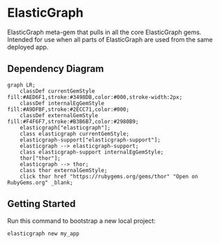 # ElasticGraph

ElasticGraph meta-gem that pulls in all the core ElasticGraph gems. Intended for use when all
parts of ElasticGraph are used from the same deployed app.

## Dependency Diagram

```mermaid
graph LR;
    classDef currentGemStyle fill:#AED6F1,stroke:#3498DB,color:#000,stroke-width:2px;
    classDef internalEgGemStyle fill:#A9DFBF,stroke:#2ECC71,color:#000;
    classDef externalGemStyle fill:#F4F6F7,stroke:#B3B6B7,color:#2980B9;
    elasticgraph["elasticgraph"];
    class elasticgraph currentGemStyle;
    elasticgraph-support["elasticgraph-support"];
    elasticgraph --> elasticgraph-support;
    class elasticgraph-support internalEgGemStyle;
    thor["thor"];
    elasticgraph --> thor;
    class thor externalGemStyle;
    click thor href "https://rubygems.org/gems/thor" "Open on RubyGems.org" _blank;
```

## Getting Started

Run this command to bootstrap a new local project:

```bash
elasticgraph new my_app
```
